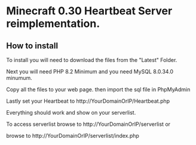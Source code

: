 # Minecraft 0.30 Heartbeat Server reimplementation.

## How to install

To install you will need to download the files from the "Latest" Folder.

Next you will need PHP 8.2 Minimum and you need MySQL 8.0.34.0 minumum.

Copy all the files to your web page. then import the sql file in PhpMyAdmin

Lastly set your Heartbeat to http://YourDomainOrIP/Heartbeat.php

Everything should work and show on your serverlist.

To access serverlist browse to http://YourDomainOrIP/serverlist or

browse to http://YourDomainOrIP/serverlist/index.php